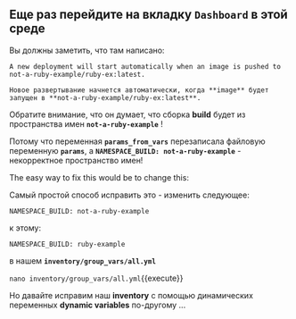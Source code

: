 ## Еще раз перейдите на вкладку **`Dashboard`** в этой среде

Вы должны заметить, что там написано:

`A new deployment will start automatically when an image is pushed to not-a-ruby-example/ruby-ex:latest.`

`Новое развертывание начнется автоматически, когда **image** будет запущен в **not-a-ruby-example/ruby-ex:latest**.`

Обратите внимание, что он думает, что сборка **build** будет из пространства имен **`not-a-ruby-example`** !

Потому что переменная **`params_from_vars`** перезаписала файловую переменную **`params`**, а **`NAMESPACE_BUILD: not-a-ruby-example`** - некорректное пространство имен!

The easy way to fix this would be to change this:

Самый простой способ исправить это - изменить следующее:

`NAMESPACE_BUILD: not-a-ruby-example` 

к этому:

`NAMESPACE_BUILD: ruby-example`

в нашем **`inventory/group_vars/all.yml`**

``nano inventory/group_vars/all.yml``{{execute}}

Но давайте исправим наш **inventory** с помощью динамических переменных **dynamic variables** по-другому ...